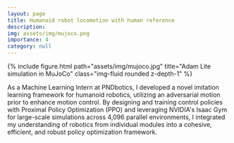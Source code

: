 ```yaml
---
layout: page
title: Humanoid robot locomotion with human reference
description: 
img: assets/img/mujoco.png
importance: 4
category: null
---
```


<div class="row">
    <div class="col-sm mt-3 mt-md-0">
        {% include figure.html path="assets/img/mujoco.jpg" title="Adam Lite simulation in MuJoCo" class="img-fluid rounded z-depth-1" %}
    </div>
</div>

As a Machine Learning Intern at PNDbotics, I developed a novel imitation learning
framework for humanoid robotics, utilizing an adversarial motion prior to enhance
motion control. By designing and training control policies with Proximal Policy
Optimization (PPO) and leveraging NVIDIA's Isaac Gym for large-scale simulations
across 4,096 parallel environments, I integrated my understanding of robotics from
individual modules into a cohesive, efficient, and robust policy optimization
framework.
